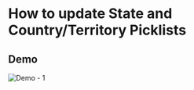 # How to update State and Country/Territory Picklists

## Demo
![Demo - 1](img/state-country-picklist-1.webm.gif)

